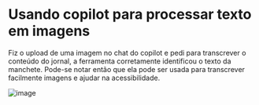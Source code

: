 # Usando copilot para processar texto em imagens
Fiz o upload de uma imagem no chat do copilot e pedi para transcrever o conteúdo do jornal, a ferramenta corretamente identificou o texto da manchete.
Pode-se notar então que ela pode ser usada para transcrever facilmente imagens e ajudar na acessibilidade.

![image](https://github.com/user-attachments/assets/41e676df-c1ce-434f-ba50-26b392100614)

